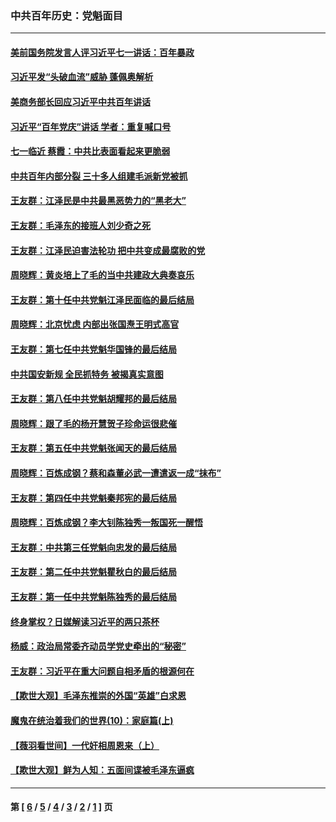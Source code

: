 ### 中共百年历史：党魁面目
---
#### [美前国务院发言人评习近平七一讲话：百年暴政](../../pages/nf1176107/n13066986.md?07100430) 
#### [习近平发“头破血流”威胁 蓬佩奥解析](../../pages/nf1176107/n13063604.md?07100430) 
#### [美商务部长回应习近平中共百年讲话](../../pages/nf1176107/n13062903.md?07100430) 
#### [习近平“百年党庆”讲话 学者：重复喊口号](../../pages/nf1176107/n13061411.md?07100430) 
#### [七一临近 蔡霞：中共比表面看起来更脆弱](../../pages/nf1176107/n13056418.md?07100430) 
#### [中共百年内部分裂 三十多人组建毛派新党被抓](../../pages/nf1176107/n13044023.md?07100430) 
#### [王友群：江泽民是中共最黑恶势力的“黑老大”](../../pages/nf1176107/n13022180.md?07100430) 
#### [王友群：毛泽东的接班人刘少奇之死](../../pages/nf1176107/n12991772.md?07100430) 
#### [王友群：江泽民迫害法轮功 把中共变成最腐败的党](../../pages/nf1176107/n12947347.md?07100430) 
#### [周晓辉：黄炎培上了毛的当中共建政大典奏哀乐](../../pages/nf1176107/n12942780.md?07100430) 
#### [王友群：第十任中共党魁江泽民面临的最后结局](../../pages/nf1176107/n12933748.md?07100430) 
#### [周晓辉：北京忧虑 内部出张国焘王明式高官](../../pages/nf1176107/n12931709.md?07100430) 
#### [王友群：第七任中共党魁华国锋的最后结局](../../pages/nf1176107/n12918457.md?07100430) 
#### [中共国安新规 全民抓特务 被揭真实意图](../../pages/nf1176107/n12911615.md?07100430) 
#### [王友群：第八任中共党魁胡耀邦的最后结局](../../pages/nf1176107/n12902918.md?07100430) 
#### [周晓辉：跟了毛的杨开慧贺子珍命运很悲催](../../pages/nf1176107/n12877804.md?07100430) 
#### [王友群：第五任中共党魁张闻天的最后结局](../../pages/nf1176107/n12865420.md?07100430) 
#### [周晓辉：百炼成钢？蔡和森董必武一遭遣返一成“抹布”](../../pages/nf1176107/n12854806.md?07100430) 
#### [王友群：第四任中共党魁秦邦宪的最后结局](../../pages/nf1176107/n12855290.md?07100430) 
#### [周晓辉：百炼成钢？李大钊陈独秀一叛国死一醒悟](../../pages/nf1176107/n12847981.md?07100430) 
#### [王友群：中共第三任党魁向忠发的最后结局](../../pages/nf1176107/n12840390.md?07100430) 
#### [王友群：第二任中共党魁瞿秋白的最后结局](../../pages/nf1176107/n12824710.md?07100430) 
#### [王友群：第一任中共党魁陈独秀的最后结局](../../pages/nf1176107/n12809869.md?07100430) 
#### [终身掌权？日媒解读习近平的两只茶杯](../../pages/nf1176107/n12805064.md?07100430) 
#### [杨威：政治局常委齐动员学党史牵出的“秘密”](../../pages/nf1176107/n12764642.md?07100430) 
#### [王友群：习近平在重大问题自相矛盾的根源何在](../../pages/nf1176107/n12499563.md?07100430) 
#### [【欺世大观】毛泽东推崇的外国“英雄”白求恩](../../pages/nf1176107/n12362005.md?07100430) 
#### [魔鬼在统治着我们的世界(10)：家庭篇(上)](../../pages/nf1176107/n10435448.md?07100430) 
#### [【薇羽看世间】一代奸相周恩来（上）](../../pages/nf1176107/n12401109.md?07100430) 
#### [【欺世大观】鲜为人知：五面间谍被毛泽东逼疯](../../pages/nf1176107/n12358513.md?07100430) 

---
#### 第 [ [6](./6.md?07100430) / [5](./5.md?07100430) / [4](./4.md?07100430) / [3](./3.md?07100430) / [2](./2.md?07100430) / [1](./1.md?07100430) ] 页
